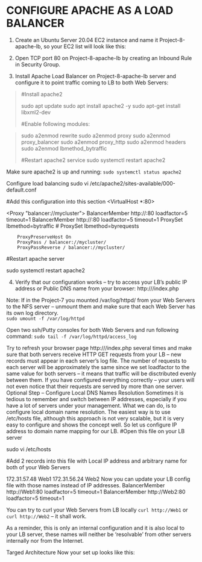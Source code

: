 # CONFIGURE APACHE AS A LOAD BALANCER

1. Create an Ubuntu Server 20.04 EC2 instance and name it Project-8-apache-lb, so your EC2 list will look like this:

 

2. Open TCP port 80 on Project-8-apache-lb by creating an Inbound Rule in Security Group.
 
3. Install Apache Load Balancer on Project-8-apache-lb server and configure it to point traffic coming to LB to both Web Servers:

> #Install apache2
>
>sudo apt update
>sudo apt install apache2 -y
>sudo apt-get install libxml2-dev
>
>#Enable following modules:

>sudo a2enmod rewrite
>sudo a2enmod proxy
>sudo a2enmod proxy_balancer
>sudo a2enmod proxy_http
>sudo a2enmod headers
>sudo a2enmod lbmethod_bytraffic
>
>#Restart apache2 service
>sudo systemctl restart apache2

Make sure apache2 is up and running:
`sudo systemctl status apache2`



Configure load balancing
sudo vi /etc/apache2/sites-available/000-default.conf

#Add this configuration into this section <VirtualHost *:80>  </VirtualHost>

<Proxy "balancer://mycluster">
               BalancerMember http://<WebServer1-Private-IP-Address>:80 loadfactor=5 timeout=1
               BalancerMember http://<WebServer2-Private-IP-Address>:80 loadfactor=5 timeout=1
               ProxySet lbmethod=bytraffic
               # ProxySet lbmethod=byrequests
        </Proxy>

        ProxyPreserveHost On
        ProxyPass / balancer://mycluster/
        ProxyPassReverse / balancer://mycluster/

#Restart apache server

sudo systemctl restart apache2


4. Verify that our configuration works – try to access your LB’s public IP address or Public DNS name from your browser:
http://<Load-Balancer-Public-IP-Address-or-Public-DNS-Name>/index.php

 
Note: If in the Project-7 you mounted /var/log/httpd/ from your Web Servers to the NFS server – unmount them and make sure that each Web Server has its own log directory.  
`sudo umount -f /var/log/httpd`

Open two ssh/Putty consoles for both Web Servers and run following command:
`sudo tail -f /var/log/httpd/access_log`

 
Try to refresh your browser page http://<Load-Balancer-Public-IP-Address-or-Public-DNS-Name>/index.php several times and make sure that both servers receive HTTP GET requests from your LB – new records must appear in each server’s log file. The number of requests to each server will be approximately the same since we set loadfactor to the same value for both servers – it means that traffic will be disctributed evenly between them.
If you have configured everything correctly – your users will not even notice that their requests are served by more than one server.
Optional Step – Configure Local DNS Names Resolution
Sometimes it is tedious to remember and switch between IP addresses, especially if you have a lot of servers under your management.
What we can do, is to configure local domain name resolution. The easiest way is to use /etc/hosts file, although this approach is not very scalable, but it is very easy to configure and shows the concept well. So let us configure IP address to domain name mapping for our LB.
#Open this file on your LB server

sudo vi /etc/hosts

#Add 2 records into this file with Local IP address and arbitrary name for both of your Web Servers

172.31.57.48  Web1
172.31.56.24 Web2
Now you can update your LB config file with those names instead of IP addresses.
BalancerMember http://Web1:80 loadfactor=5 timeout=1
BalancerMember http://Web2:80 loadfactor=5 timeout=1


 

You can try to curl your Web Servers from LB locally `curl http://Web1` or `curl http://Web2` – it shall work.

 
As a reminder, this is only an internal configuration and it is also local to your LB server, these names will neither be ‘resolvable’ from other servers internally nor from the Internet.

Targed Architecture
Now your set up looks like this:

 


